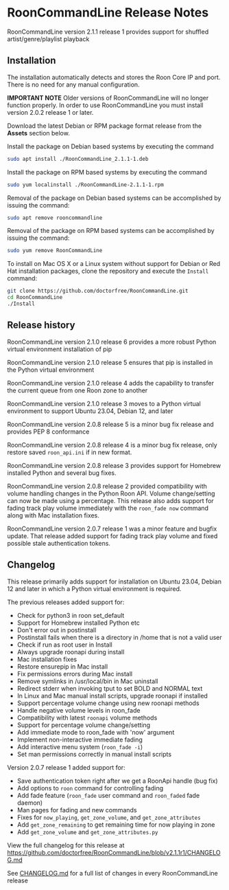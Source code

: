 # RoonCommandLine Release Notes

RoonCommandLine version 2.1.1 release 1 provides support for shuffled artist/genre/playlist playback

## Installation

The installation automatically detects and stores the Roon Core IP and port. There is no need for any manual configuration.

**IMPORTANT NOTE** Older versions of RoonCommandLine will no longer function properly. In order to use RoonCommandLine you must install version 2.0.2 release 1 or later.

Download the latest Debian or RPM package format release from the **Assets** section below.

Install the package on Debian based systems by executing the command

```bash
sudo apt install ./RoonCommandLine_2.1.1-1.deb
```

Install the package on RPM based systems by executing the command

```bash
sudo yum localinstall ./RoonCommandLine-2.1.1-1.rpm
```

Removal of the package on Debian based systems can be accomplished by issuing the command:

```bash
sudo apt remove rooncommandline
```

Removal of the package on RPM based systems can be accomplished by issuing the command:

```bash
sudo yum remove RoonCommandLine
```

To install on Mac OS X or a Linux system without support for Debian or Red Hat installation packages, clone the repository and execute the `Install` command:

```bash
git clone https://github.com/doctorfree/RoonCommandLine.git
cd RoonCommandLine
./Install
```

## Release history

RoonCommandLine version 2.1.0 release 6 provides a more robust Python virtual environment installation of pip

RoonCommandLine version 2.1.0 release 5 ensures that pip is installed in the Python virtual environment

RoonCommandLine version 2.1.0 release 4 adds the capability to transfer the current queue from one Roon zone to another

RoonCommandLine version 2.1.0 release 3 moves to a Python virtual environment to support Ubuntu 23.04, Debian 12, and later

RoonCommandLine version 2.0.8 release 5 is a minor bug fix release and provides PEP 8 conformance

RoonCommandLine version 2.0.8 release 4 is a minor bug fix release, only restore saved `roon_api.ini` if in new format.

RoonCommandLine version 2.0.8 release 3 provides support for Homebrew installed Python and several bug fixes.

RoonCommandLine version 2.0.8 release 2 provided compatibility with volume handling changes in the Python Roon API. Volume change/setting can now be made using a percentage. This release also adds support for fading track play volume immediately with the `roon_fade now` command along with Mac installation fixes.

RoonCommandLine version 2.0.7 release 1 was a minor feature and bugfix update. That release added support for fading track play volume and fixed possible stale authentication tokens.

## Changelog

This release primarily adds support for installation on Ubuntu 23.04, Debian 12 and later in which a Python virtual environment is required.

The previous releases added support for:

- Check for python3 in roon set_default
- Support for Homebrew installed Python etc
- Don't error out in postinstall
- Postinstall fails when there is a directory in /home that is not a valid user
- Check if run as root user in Install
- Always upgrade roonapi during install
- Mac installation fixes
- Restore ensurepip in Mac install
- Fix permissions errors during Mac install
- Remove symlinks in /usr/local/bin in Mac uninstall
- Redirect stderr when invoking tput to set BOLD and NORMAL text
- In Linux and Mac manual install scripts, upgrade roonapi if installed
- Support percentage volume change using new roonapi methods
- Handle negative volume levels in roon_fade
- Compatibility with latest `roonapi` volume methods
- Support for percentage volume change/setting
- Add immediate mode to roon_fade with 'now' argument
- Implement non-interactive immediate fading
- Add interactive menu system (`roon_fade -i`)
- Set man permissions correctly in manual install scripts

Version 2.0.7 release 1 added support for:

- Save authentication token right after we get a RoonApi handle (bug fix)
- Add options to `roon` command for controlling fading
- Add fade feature (`roon_fade` user command and `roon_faded` fade daemon)
- Man pages for fading and new commands
- Fixes for `now_playing`, `get_zone_volume`, and `get_zone_attributes`
- Add `get_zone_remaining` to get remaining time for now playing in zone
- Add `get_zone_volume` and `get_zone_attributes.py`

View the full changelog for this release at <https://github.com/doctorfree/RoonCommandLine/blob/v2.1.1r1/CHANGELOG.md>

See [CHANGELOG.md](https://github.com/doctorfree/RoonCommandLine/blob/master/CHANGELOG.md) for a full list of changes in every RoonCommandLine release
